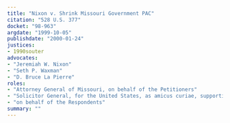 ```yaml
---
title: "Nixon v. Shrink Missouri Government PAC"
citation: "528 U.S. 377"
docket: "98-963"
argdate: "1999-10-05"
publishdate: "2000-01-24"
justices:
- 1990souter
advocates:
- "Jeremiah W. Nixon"
- "Seth P. Waxman"
- "D. Bruce La Pierre"
roles:
- "Attorney General of Missouri, on behalf of the Petitioners"
- "Solicitor General, for the United States, as amicus curiae, supporting the Petitioners"
- "on behalf of the Respondents"
summary: ""
---
```


